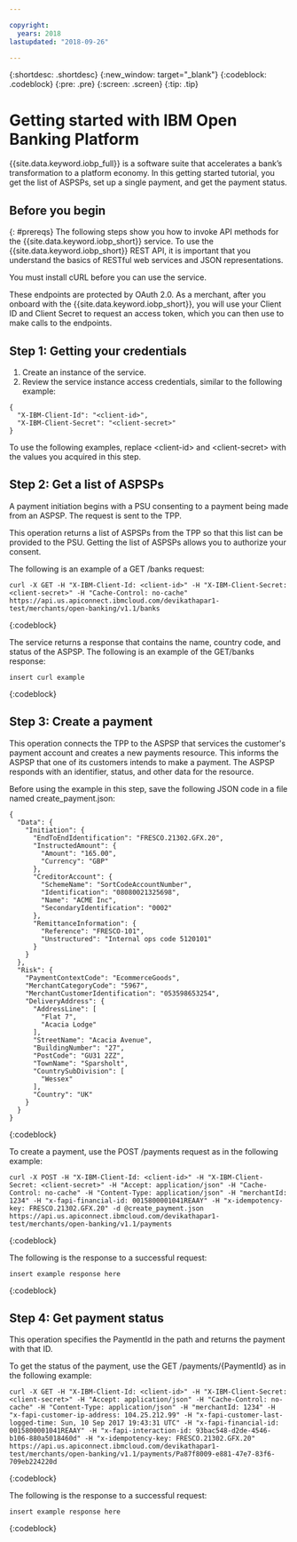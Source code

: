 ```yaml
---

copyright:
  years: 2018
lastupdated: "2018-09-26"

---
```


{:shortdesc: .shortdesc}
{:new_window: target="_blank"}
{:codeblock: .codeblock}
{:pre: .pre}
{:screen: .screen}
{:tip: .tip}

# Getting started with IBM Open Banking Platform
{{site.data.keyword.iobp_full}} is a software suite that accelerates a bank’s transformation to a platform economy. 
In this getting started tutorial, you get the list of ASPSPs, set up a single payment, and get the payment status.

## Before you begin
{: #prereqs}
The following steps show you how to invoke API methods for the {{site.data.keyword.iobp_short}} service. To use the {{site.data.keyword.iobp_short}} REST API, it is important that you understand the basics of RESTful web services and JSON representations.

You must install cURL before you can use the service.

These endpoints are protected by OAuth 2.0. As a merchant, after you onboard with the {{site.data.keyword.iobp_short}}, you will use your Client ID and Client Secret to request an access token, which you can then use to make calls to the endpoints.

## Step 1: Getting your credentials

1. Create an instance of the service.
2. Review the service instance access credentials, similar to the following example:
```
{
  "X-IBM-Client-Id": "<client-id>",
  "X-IBM-Client-Secret": "<client-secret>"
}
```

To use the following examples, replace &lt;client-id&gt; and &lt;client-secret&gt; with the values you acquired in this step.

## Step 2: Get a list of ASPSPs

A payment initiation begins with a PSU consenting to a payment being made from an ASPSP. The request is sent to the TPP.

This operation returns a list of ASPSPs from the TPP so that this list can be provided to the PSU. Getting the list of ASPSPs allows you to authorize your consent.

The following is an example of a GET /banks request:
```
curl -X GET -H "X-IBM-Client-Id: <client-id>" -H "X-IBM-Client-Secret: <client-secret>" -H "Cache-Control: no-cache"  https://api.us.apiconnect.ibmcloud.com/devikathapar1-test/merchants/open-banking/v1.1/banks
```
{:codeblock}

The service returns a response that contains the name, country code, and status of the ASPSP. The following is an example of the GET/banks response:

```
insert curl example
```
{:codeblock}

## Step 3: Create a payment

This operation connects the TPP to the ASPSP that services the customer's payment account and creates a new payments resource. This informs the ASPSP that one of its customers intends to make a payment. The ASPSP responds with an identifier, status, and other data for the resource. 

Before using the example in this step, save the following JSON code in a file named create_payment.json:

```
{
  "Data": {
    "Initiation": {
      "EndToEndIdentification": "FRESCO.21302.GFX.20",
      "InstructedAmount": {
        "Amount": "165.00",
        "Currency": "GBP"
      },
      "CreditorAccount": {
        "SchemeName": "SortCodeAccountNumber",
        "Identification": "08080021325698",
        "Name": "ACME Inc",
        "SecondaryIdentification": "0002"
      },
      "RemittanceInformation": {
        "Reference": "FRESCO-101",
        "Unstructured": "Internal ops code 5120101"
      }
    }
  },
  "Risk": {
    "PaymentContextCode": "EcommerceGoods",
    "MerchantCategoryCode": "5967",
    "MerchantCustomerIdentification": "053598653254",
    "DeliveryAddress": {
      "AddressLine": [
        "Flat 7",
        "Acacia Lodge"
      ],
      "StreetName": "Acacia Avenue",
      "BuildingNumber": "27",
      "PostCode": "GU31 2ZZ",
      "TownName": "Sparsholt",
      "CountrySubDivision": [
        "Wessex"
      ],
      "Country": "UK"
    }
  }
} 
```
{:codeblock}

To create a payment, use the POST /payments request as in the following example:

```
curl -X POST -H "X-IBM-Client-Id: <client-id>" -H "X-IBM-Client-Secret: <client-secret>" -H "Accept: application/json" -H "Cache-Control: no-cache" -H "Content-Type: application/json" -H "merchantId: 1234" -H "x-fapi-financial-id: 0015800001041REAAY" -H "x-idempotency-key: FRESCO.21302.GFX.20" -d @create_payment.json  https://api.us.apiconnect.ibmcloud.com/devikathapar1-test/merchants/open-banking/v1.1/payments
```
{:codeblock}

The following is the response to a successful request:
```
insert example response here
```
{:codeblock}

## Step 4: Get payment status

This operation specifies the PaymentId in the path and returns the payment with that ID. 

To get the status of the payment, use the GET /payments/{PaymentId} as in the following example:
```
curl -X GET -H "X-IBM-Client-Id: <client-id>" -H "X-IBM-Client-Secret: <client-secret>" -H "Accept: application/json" -H "Cache-Control: no-cache" -H "Content-Type: application/json" -H "merchantId: 1234" -H "x-fapi-customer-ip-address: 104.25.212.99" -H "x-fapi-customer-last-logged-time: Sun, 10 Sep 2017 19:43:31 UTC" -H "x-fapi-financial-id: 0015800001041REAAY" -H "x-fapi-interaction-id: 93bac548-d2de-4546-b106-880a5018460d" -H "x-idempotency-key: FRESCO.21302.GFX.20" https://api.us.apiconnect.ibmcloud.com/devikathapar1-test/merchants/open-banking/v1.1/payments/Pa87f8009-e881-47e7-83f6-709eb224220d 
```
{:codeblock}

The following is the response to a successful request:
```
insert example response here
```
{:codeblock}
